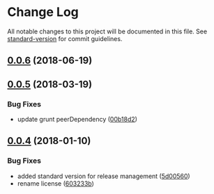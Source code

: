 # Change Log

All notable changes to this project will be documented in this file. See [standard-version](https://github.com/conventional-changelog/standard-version) for commit guidelines.

<a name="0.0.6"></a>
## [0.0.6](https://github.com/mikaelkaron/grunt-util-args/compare/v0.0.5...v0.0.6) (2018-06-19)



<a name="0.0.5"></a>
## [0.0.5](https://github.com/mikaelkaron/grunt-util-args/compare/v0.0.4...v0.0.5) (2018-03-19)


### Bug Fixes

* update grunt peerDependency ([00b18d2](https://github.com/mikaelkaron/grunt-util-args/commit/00b18d2))



<a name="0.0.4"></a>
## [0.0.4](https://github.com/mikaelkaron/grunt-util-args/compare/0.0.3...0.0.4) (2018-01-10)


### Bug Fixes

* added standard version for release management ([5d00560](https://github.com/mikaelkaron/grunt-util-args/commit/5d00560))
* rename license ([603233b](https://github.com/mikaelkaron/grunt-util-args/commit/603233b))
